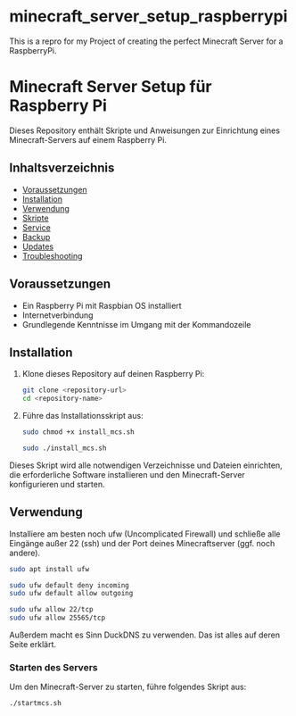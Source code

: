 # minecraft_server_setup_raspberrypi
This is a repro for my Project of creating the perfect Minecraft Server for a RaspberryPi. 
# Minecraft Server Setup für Raspberry Pi

Dieses Repository enthält Skripte und Anweisungen zur Einrichtung eines Minecraft-Servers auf einem Raspberry Pi.

## Inhaltsverzeichnis

- [Voraussetzungen](#voraussetzungen)
- [Installation](#installation)
- [Verwendung](#verwendung)
- [Skripte](#skripte)
- [Service](#service)
- [Backup](#backup)
- [Updates](#updates)
- [Troubleshooting](#troubleshooting)

## Voraussetzungen

- Ein Raspberry Pi mit Raspbian OS installiert
- Internetverbindung
- Grundlegende Kenntnisse im Umgang mit der Kommandozeile

## Installation

1. Klone dieses Repository auf deinen Raspberry Pi:

    ```sh
    git clone <repository-url>
    cd <repository-name>
    ```

3. Führe das Installationsskript aus:

    ```sh
    sudo chmod +x install_mcs.sh

    sudo ./install_mcs.sh
    ```

Dieses Skript wird alle notwendigen Verzeichnisse und Dateien einrichten, die erforderliche Software installieren und den Minecraft-Server konfigurieren und starten.

## Verwendung

Installiere am besten noch ufw (Uncomplicated Firewall) und schließe alle Eingänge außer 22 (ssh) und der Port deines Minecraftserver (ggf. noch andere).

```sh
sudo apt install ufw

sudo ufw default deny incoming
sudo ufw default allow outgoing

sudo ufw allow 22/tcp
sudo ufw allow 25565/tcp
```

Außerdem macht es Sinn DuckDNS zu verwenden. Das ist alles auf deren Seite erklärt.

### Starten des Servers

Um den Minecraft-Server zu starten, führe folgendes Skript aus:

```sh
./startmcs.sh
```

